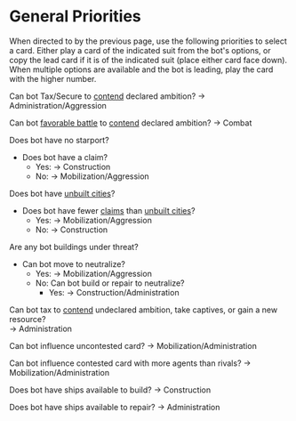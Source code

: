 # General Priorities

When directed to by the previous page, use the following priorities to select a card. Either play a card of the indicated suit from the bot's options, or copy the lead card if it is of the indicated suit (place either card face down). When multiple options are available and the bot is leading, play the card with the higher number.

Can bot Tax/Secure to <ins>contend</ins> declared ambition? → Administration/Aggression

Can bot <ins>favorable battle</ins> to <ins>contend</ins> declared ambition? → Combat

Does bot have no starport?

- Does bot have a claim?
	- Yes: → Construction
	- No: → Mobilization/Aggression

Does bot have <ins>unbuilt cities</ins>?

- Does bot have fewer <ins>claims</ins> than <ins>unbuilt cities</ins>?
	- Yes: → Mobilization/Aggression
	- No: → Construction

Are any bot buildings under threat?

- Can bot move to neutralize?
	- Yes: → Mobilization/Aggression
	- No: Can bot build or repair to neutralize?
		- Yes: → Construction/Administration

Can bot tax to <ins>contend</ins> undeclared ambition, take captives, or gain a new resource?
<br>→ Administration

Can bot influence uncontested card? → Mobilization/Administration

Can bot influence contested card with more agents than rivals? → Mobilization/Administration

Does bot have ships available to build? → Construction

Does bot have ships available to repair? → Administration

<div class="pagebreak"> </div>
